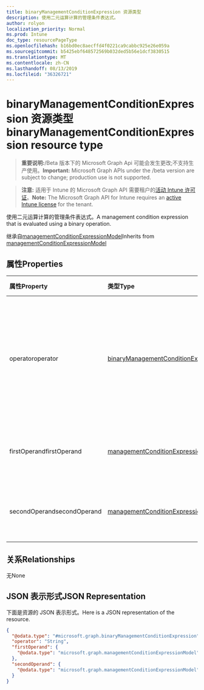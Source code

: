 ```yaml
---
title: binaryManagementConditionExpression 资源类型
description: 使用二元运算计算的管理条件表达式。
author: rolyon
localization_priority: Normal
ms.prod: Intune
doc_type: resourcePageType
ms.openlocfilehash: b16bd0ec8aecffd4f0221ca9cabbc925e26e059a
ms.sourcegitcommit: b5425ebf648572569b032ded5b56e1dcf3830515
ms.translationtype: MT
ms.contentlocale: zh-CN
ms.lasthandoff: 08/13/2019
ms.locfileid: "36326721"
---
```

# <a name="binarymanagementconditionexpression-resource-type"></a><span data-ttu-id="353ba-103">binaryManagementConditionExpression 资源类型</span><span class="sxs-lookup"><span data-stu-id="353ba-103">binaryManagementConditionExpression resource type</span></span>

> <span data-ttu-id="353ba-104">**重要说明:**/Beta 版本下的 Microsoft Graph Api 可能会发生更改;不支持生产使用。</span><span class="sxs-lookup"><span data-stu-id="353ba-104">**Important:** Microsoft Graph APIs under the /beta version are subject to change; production use is not supported.</span></span>

> <span data-ttu-id="353ba-105">**注意:** 适用于 Intune 的 Microsoft Graph API 需要租户的[活动 Intune 许可证](https://go.microsoft.com/fwlink/?linkid=839381)。</span><span class="sxs-lookup"><span data-stu-id="353ba-105">**Note:** The Microsoft Graph API for Intune requires an [active Intune license](https://go.microsoft.com/fwlink/?linkid=839381) for the tenant.</span></span>

<span data-ttu-id="353ba-106">使用二元运算计算的管理条件表达式。</span><span class="sxs-lookup"><span data-stu-id="353ba-106">A management condition expression that is evaluated using a binary operation.</span></span>


<span data-ttu-id="353ba-107">继承自[managementConditionExpressionModel](../resources/intune-fencing-managementconditionexpressionmodel.md)</span><span class="sxs-lookup"><span data-stu-id="353ba-107">Inherits from [managementConditionExpressionModel](../resources/intune-fencing-managementconditionexpressionmodel.md)</span></span>

## <a name="properties"></a><span data-ttu-id="353ba-108">属性</span><span class="sxs-lookup"><span data-stu-id="353ba-108">Properties</span></span>
|<span data-ttu-id="353ba-109">属性</span><span class="sxs-lookup"><span data-stu-id="353ba-109">Property</span></span>|<span data-ttu-id="353ba-110">类型</span><span class="sxs-lookup"><span data-stu-id="353ba-110">Type</span></span>|<span data-ttu-id="353ba-111">说明</span><span class="sxs-lookup"><span data-stu-id="353ba-111">Description</span></span>|
|:---|:---|:---|
|<span data-ttu-id="353ba-112">operator</span><span class="sxs-lookup"><span data-stu-id="353ba-112">operator</span></span>|[<span data-ttu-id="353ba-113">binaryManagementConditionExpressionOperatorType</span><span class="sxs-lookup"><span data-stu-id="353ba-113">binaryManagementConditionExpressionOperatorType</span></span>](../resources/intune-fencing-binarymanagementconditionexpressionoperatortype.md)|<span data-ttu-id="353ba-114">在二元运算的计算中使用的运算符。</span><span class="sxs-lookup"><span data-stu-id="353ba-114">The operator used in the evaluation of the binary operation.</span></span> <span data-ttu-id="353ba-115">可取值为：`or`、`and`。</span><span class="sxs-lookup"><span data-stu-id="353ba-115">Possible values are: `or`, `and`.</span></span>|
|<span data-ttu-id="353ba-116">firstOperand</span><span class="sxs-lookup"><span data-stu-id="353ba-116">firstOperand</span></span>|[<span data-ttu-id="353ba-117">managementConditionExpressionModel</span><span class="sxs-lookup"><span data-stu-id="353ba-117">managementConditionExpressionModel</span></span>](../resources/intune-fencing-managementconditionexpressionmodel.md)|<span data-ttu-id="353ba-118">二元运算的第一个操作数。</span><span class="sxs-lookup"><span data-stu-id="353ba-118">The first operand of the binary operation.</span></span>|
|<span data-ttu-id="353ba-119">secondOperand</span><span class="sxs-lookup"><span data-stu-id="353ba-119">secondOperand</span></span>|[<span data-ttu-id="353ba-120">managementConditionExpressionModel</span><span class="sxs-lookup"><span data-stu-id="353ba-120">managementConditionExpressionModel</span></span>](../resources/intune-fencing-managementconditionexpressionmodel.md)|<span data-ttu-id="353ba-121">二元运算的第二个操作数。</span><span class="sxs-lookup"><span data-stu-id="353ba-121">The second operand of the binary operation.</span></span>|

## <a name="relationships"></a><span data-ttu-id="353ba-122">关系</span><span class="sxs-lookup"><span data-stu-id="353ba-122">Relationships</span></span>
<span data-ttu-id="353ba-123">无</span><span class="sxs-lookup"><span data-stu-id="353ba-123">None</span></span>

## <a name="json-representation"></a><span data-ttu-id="353ba-124">JSON 表示形式</span><span class="sxs-lookup"><span data-stu-id="353ba-124">JSON Representation</span></span>
<span data-ttu-id="353ba-125">下面是资源的 JSON 表示形式。</span><span class="sxs-lookup"><span data-stu-id="353ba-125">Here is a JSON representation of the resource.</span></span>
<!-- {
  "blockType": "resource",
  "@odata.type": "microsoft.graph.binaryManagementConditionExpression"
}
-->
``` json
{
  "@odata.type": "#microsoft.graph.binaryManagementConditionExpression",
  "operator": "String",
  "firstOperand": {
    "@odata.type": "microsoft.graph.managementConditionExpressionModel"
  },
  "secondOperand": {
    "@odata.type": "microsoft.graph.managementConditionExpressionModel"
  }
}
```



